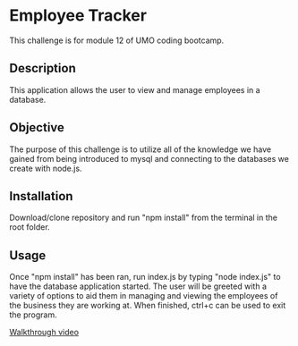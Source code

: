 # Employee Tracker

This challenge is for module 12 of UMO coding bootcamp.

## Description

This application allows the user to view and manage employees in a database.

## Objective

The purpose of this challenge is to utilize all of the knowledge we have gained from being introduced to mysql and connecting to the databases we create with node.js.

## Installation

Download/clone repository and run "npm install" from the terminal in the root folder.

## Usage

Once "npm install" has been ran, run index.js by typing "node index.js" to have the database application started. The user will be greeted with a variety of options to aid them in managing and viewing the employees of the business they are working at. When finished, ctrl+c can be used to exit the program.

[Walkthrough video](https://drive.google.com/file/d/12Og69mID1irTHGXn4iWTqgsaricBc5ao/view)
